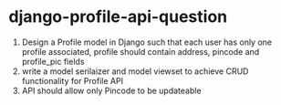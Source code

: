 # django-profile-api-question
1. Design a Profile model in Django such that each user has only one profile associated, profile should contain address, pincode and profile_pic fields
2. write a model serilaizer and model viewset to achieve CRUD functionality for Profile API
3. API should allow only Pincode to be updateable
